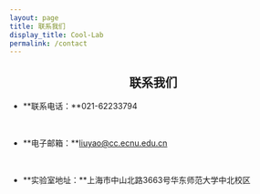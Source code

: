 ```yaml
---
layout: page
title: 联系我们
display_title: Cool-Lab
permalink: /contact
---
```


<center><h2><strong>联系我们</strong></h2></center>

- **联系电话：**021-62233794

  <br/>

- **电子邮箱：**liuyao@cc.ecnu.edu.cn

  <br/>

- **实验室地址：**上海市中山北路3663号华东师范大学中北校区
